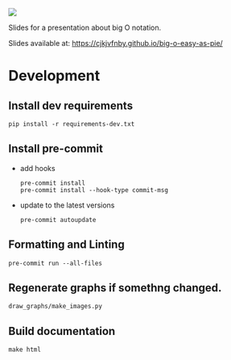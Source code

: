 ![](https://img.shields.io/badge/code%20style-black-000000.svg)

Slides for a presentation about big O notation.

Slides available at: https://cjkjvfnby.github.io/big-o-easy-as-pie/

# Development

## Install dev requirements
```shell
pip install -r requirements-dev.txt
```

## Install pre-commit
- add hooks
  ```shell
  pre-commit install
  pre-commit install --hook-type commit-msg
  ```
- update to the latest versions
  ```shell
  pre-commit autoupdate
  ```

## Formatting and Linting
```shell
pre-commit run --all-files
```

## Regenerate graphs if somethng changed.

```shell
draw_graphs/make_images.py
```

## Build documentation

```shell
make html
```

